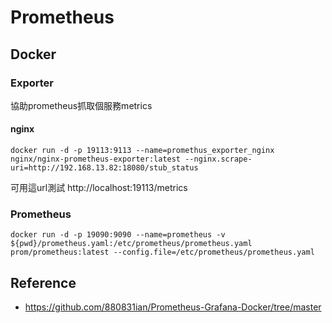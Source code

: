 # Prometheus

## Docker
### Exporter
協助prometheus抓取個服務metrics

#### nginx
```
docker run -d -p 19113:9113 --name=promethus_exporter_nginx nginx/nginx-prometheus-exporter:latest --nginx.scrape-uri=http://192.168.13.82:18080/stub_status
```
可用這url測試 http://localhost:19113/metrics

### Prometheus
```
docker run -d -p 19090:9090 --name=prometheus -v ${pwd}/prometheus.yaml:/etc/prometheus/prometheus.yaml prom/prometheus:latest --config.file=/etc/prometheus/prometheus.yaml
```

## Reference
* https://github.com/880831ian/Prometheus-Grafana-Docker/tree/master
